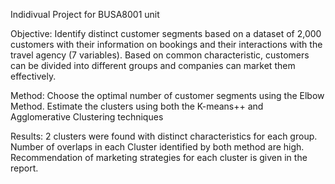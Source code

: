 Indidivual Project for BUSA8001 unit

Objective: Identify distinct customer segments based on a dataset of 2,000 customers with their information on bookings and their interactions with the travel agency (7 variables). Based on common characteristic, customers can be divided into different groups and companies can market them effectively. 

Method: Choose the optimal number of customer segments using the Elbow Method. Estimate the clusters using both the K-means++ and Agglomerative Clustering techniques

Results: 2 clusters were found with distinct characteristics for each group. Number of overlaps in each Cluster identified by both method are high. Recommendation of marketing strategies for each cluster is given in the report. 
